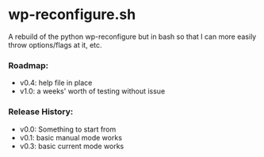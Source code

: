 wp-reconfigure.sh
=================
A rebuild of the python wp-reconfigure but in bash so that I can more easily throw options/flags at it, etc. 


### Roadmap:
- v0.4: help file in place
- v1.0: a weeks' worth of testing without issue

### Release History:
- v0.0: Something to start from
- v0.1: basic manual mode works
- v0.3: basic current mode works
